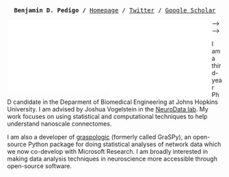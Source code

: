 
<p><pre align="center">
<strong>Benjamin D. Pedigo /</strong> <a href="https://bdpedigo.github.io/">Homepage</a> / <a href="https://twitter.com/bpedigod">Twitter</a> / <a href="https://scholar.google.com/citations?user=IDgpHugAAAAJ&hl=en">Google Scholar</a></pre></p>

<img src="https://github.com/bdpedigo/bdpedigo/blob/main/github-metrics.svg" alt="Base Metrics" align="left" width="47.5%"> -->
<img src="https://github.com/bdpedigo/bdpedigo/blob/main/metrics-achievements.svg" alt="Achievements" align="left" width="47.5%"> -->

I am a third-year PhD candidate in the Deparment of Biomedical Engineering at Johns Hopkins University. I am advised by Joshua Vogelstein in the [NeuroData lab](https://neurodata.io/). My work focuses on using statistical and computational techniques to help understand nanoscale connectomes.

I am also a developer of [graspologic](https://github.com/microsoft/graspologic) (formerly called GraSPy), an open-source Python package for doing statistical analyses of network data which we now co-develop with Microsoft Research. I am broadly interested in making data analysis techniques in neuroscience more accessible through open-source software.

<!-- ![Metrics](https://metrics.lecoq.io/bdpedigo?template=classic&lines=1&projects=1&activity=1&projects.limit=4&projects.descriptions=false&activity.limit=5&activity.load=300&activity.days=14&activity.filter=all&activity.visibility=all&activity.timestamps=false&config.timezone=America%2FNew_York)
 -->
<!--  <img src="https://github.com/bdpedigo/bdpedigo/blob/main/github-metrics.svg" alt="Metrics" width="100%"> -->
<!-- ![Metrics](https://github.com/bdpedigo/bdpedigo/blob/main/github-metrics.svg) -->
